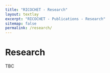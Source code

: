 ```yaml
---
title: "RICOCHET - Research"
layout: textlay
excerpt: "RICOCHET - Publications - Research"
sitemap: false
permalink: /research/
---
```


# Research
TBC
